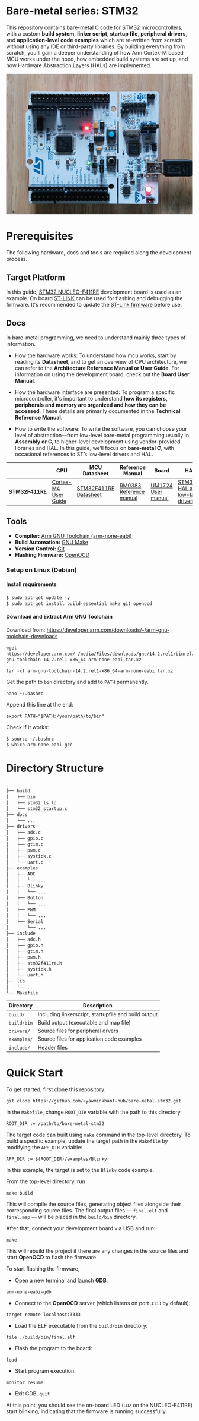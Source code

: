 # Bare-metal series: STM32

This repository contains bare-metal C code for STM32 microcontrollers, with a custom **build system**, **linker script, startup file**, **peripheral drivers**, and **application-level code examples** which are re-written from scratch without using any IDE or third-party libraries. By building everything from scratch, you'll gain a deeper understanding of how Arm Cortex-M based MCU works under the hood,  how embedded build systems are set up, and how Hardware Abstraction Layers (HALs) are implemented.

![STM32F411RE](./docs/images/STM32F411RE.jpg)

# Prerequisites 

The following hardware, docs and tools are required along the development process.

## Target Platform

In this guide, [STM32 NUCLEO-F411RE](https://www.st.com/en/microcontrollers-microprocessors/stm32f411re.html) development board is used as an example. On board [ST-LINK](https://www.st.com/en/development-tools/st-link-v2.html) can be used for flashing and debugging the firmware. It's recommended to update the [ST-Link firmware](https://www.st.com/en/development-tools/stsw-link007.html) before use.

## Docs

In bare-metal programming, we need to understand mainly three types of information.

* How the hardware works: To understand how mcu works, start by reading its **Datasheet**, and to get an overview of CPU architecture, we can refer to the **Architecture Reference Manual or User Guide**. For information on using the development board, check out the **Board User Manual**.

* How the hardware interface are presented: To program a specific microcontroller, it's important to understand **how its registers, peripherals and memory are organized and how they can be accessed**. These details are primarily documented in the **Technical Reference Manual**.

* How to write the software: To write the software, you can choose your level of abstraction—from low-level bare-metal programming usually in **Assembly or C**, to higher-level development using vendor-provided libraries and HAL. In this guide, we’ll focus on **bare-metal C**, with occasional references to ST’s low-level drivers and HAL.

|                 | CPU                                                                                 | MCU Datasheet                                                                     | Reference Manual                                                                                                                                   | Board                                                                                                                       | HAL                                                                                                                                                           |
| --------------- | ----------------------------------------------------------------------------------- | --------------------------------------------------------------------------------- | -------------------------------------------------------------------------------------------------------------------------------------------------- | --------------------------------------------------------------------------------------------------------------------------- | ------------------------------------------------------------------------------------------------------------------------------------------------------------- |
| **STM32F411RE** | [Cortex-M4 User Guide](https://developer.arm.com/documentation/dui0553/latest/)<br> | [STM32F411RE Datasheet](https://www.st.com/resource/en/datasheet/stm32f411re.pdf) | [RM0383 Reference manual](https://www.st.com/resource/en/reference_manual/rm0383-stm32f411xce-advanced-armbased-32bit-mcus-stmicroelectronics.pdf) | [UM1724 User manual](https://www.st.com/resource/en/user_manual/um1724-stm32-nucleo64-boards-mb1136-stmicroelectronics.pdf) | [STM32F4 HAL and low-layer drivers](https://www.st.com/resource/en/user_manual/um1725-description-of-stm32f4-hal-and-lowlayer-drivers-stmicroelectronics.pdf) |
## Tools

* **Compiler:** [Arm GNU Toolchain (arm-none-eabi)](https://developer.arm.com/downloads/-/arm-gnu-toolchain-downloads)
* **Build Automation:** [GNU Make](https://www.gnu.org/software/make/)
* **Version Control:** [Git](https://git-scm.com/)
* **Flashing Firmware:** [OpenOCD](https://openocd.org/)

### Setup on Linux (Debian)

#### Install requirements

```
$ sudo apt-get update -y
$ sudo apt-get install build-essential make git openocd 
```

#### Download and Extract Arm GNU Toolchain

Download from: https://developer.arm.com/downloads/-/arm-gnu-toolchain-downloads

```
wget https://developer.arm.com/-/media/Files/downloads/gnu/14.2.rel1/binrel/arm-gnu-toolchain-14.2.rel1-x86_64-arm-none-eabi.tar.xz
```

```
tar -xf arm-gnu-toolchain-14.2.rel1-x86_64-arm-none-eabi.tar.xz
```

Get the path to `bin` directory and add to `PATH` permanently.
```
nano ~/.bashrc
```

Append this line at the end:
```
export PATH="$PATH:/your/path/to/bin"
```

Check if it works:
```
$ source ~/.bashrc
$ which arm-none-eabi-gcc
```

# Directory Structure

```
.
├── build
│   ├── bin
│   ├── stm32_ls.ld
│   └── stm32_startup.c
├── docs
│   └── ...
├── drivers
│   ├── adc.c
│   ├── gpio.c
│   ├── gtim.c
│   ├── pwm.c
│   ├── systick.c
│   └── uart.c
├── examples
│   ├── ADC
│   │   └── ...
│   ├── Blinky
│   │   └── ...
│   ├── Button
│   │   └── ...
│   ├── PWM
│   │   └── ...
│   └── Serial
│       └── ...
├── include
│   ├── adc.h
│   ├── gpio.h
│   ├── gtim.h
│   ├── pwm.h
│   ├── stm32f411re.h
│   ├── systick.h
│   └── uart.h
├── lib
│   └── ...
└── Makefile

```

| Directory   | Description                                          |
| ----------- | ---------------------------------------------------- |
| `build/`    | Including linkerscript, startupfile and build output |
| `build/bin` | Build output (executable and map file)               |
| `drivers/`  | Source files for peripheral drvers                   |
| `examples/` | Source files for application code examples           |
| `include/`  | Header files                                         |

# Quick Start

To get started, first clone this repository:
```
git clone https://github.com/kyawminkhant-hub/bare-metal-stm32.git
```

In the `Makefile`, change `ROOT_DIR` variable with the path to this directory.
```
ROOT_DIR := /path/to/bare-metal-stm32
```

The target code can built using `make` command in the top-level directory. To build a specific example, update the target path in the `Makefile` by modifying the `APP_DIR` variable:
```
APP_DIR := $(ROOT_DIR)/examples/Blinky
```

In this example, the target is set to the `Blinky` code example.

From the top-level directory, run
```
make build
```

This will compile the source files, generating object files alongside their corresponding source files. The final output files — `final.elf` and `final.map` — will be placed in the `build/bin` directory.

After that, connect your development board via USB and run:
```
make
```

This will rebuild the project if there are any changes in the source files and start **OpenOCD** to flash the firmware.

To start flashing the firmware,
* Open a new terminal and launch **GDB**:
```
arm-none-eabi-gdb
```

* Connect to the **OpenOCD** server (which listens on port `3333` by default):
```
target remote localhost:3333
```

* Load the ELF executable from the `build/bin` directory:
```
file ./build/bin/final.elf
```

* Flash the program to the board:
```
load
```

* Start program execution:
```
monitor resume
```

* Exit GDB, `quit`

At this point, you should see the on-board LED (`LD2` on the NUCLEO-F411RE) start blinking, indicating that the firmware is running successfully.
